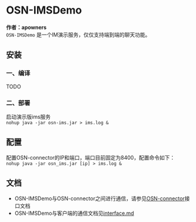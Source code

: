﻿# OSN-IMSDemo
**作者：apowners**  
`OSN-IMSDemo` 是一个IM演示服务，仅仅支持端到端的聊天功能。
## 安装
### 一、编译  
TODO
### 二、部署
启动演示版ims服务  
```nohup java -jar osn-ims.jar > ims.log &```  
## 配置
配置OSN-connector的IP和端口，端口目前固定为8400，配置命令如下：  
```nohup java -jar osn_ims.jar [ip] > ims.log &```
## 文档
* OSN-IMSDemo与OSN-connector之间进行通信，请参见[OSN-connector](https://github.com/OpenBPI/osn-connector)接口文档  
* OSN-IMSDemo与客户端的通信文档见[interface.md](./interface.md)


